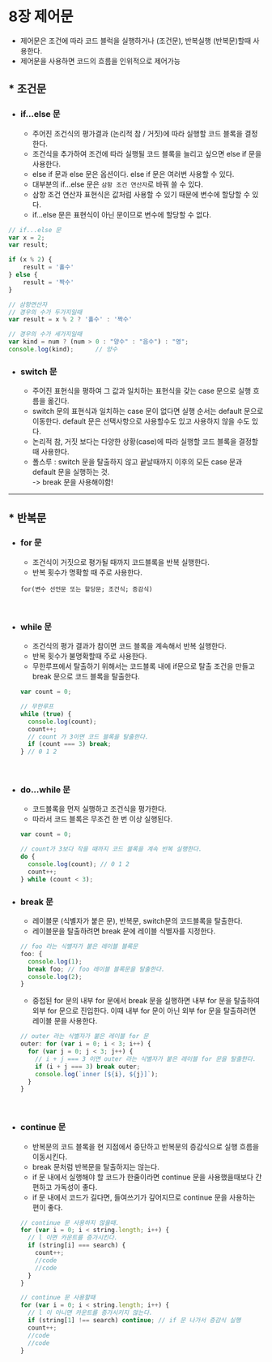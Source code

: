# 8장 제어문

- 제어문은 조건에 따라 코드 블럭을 실행하거나 (조건문), 반복실행 (반복문)할때 사용한다.
- 제어문을 사용하면 코드의 흐름을 인위적으로 제어가능

## \* 조건문

- ### if...else 문
  - 주어진 조건식의 평가결과 (논리적 참 / 거짓)에 따라 실행할 코드 블록을 결정한다.
  - 조건식을 추가하여 조건에 따라 실행될 코드 블록을 늘리고 싶으면 else if 문을 사용한다.
  - else if 문과 else 문은 옵션이다. else if 문은 여러번 사용할 수 있다.
  - 대부분의 if...else 문은 `삼항 조건 연산자`로 바꿔 쓸 수 있다.
  - 삼항 조건 연산자 표현식은 값처럼 사용할 수 있기 때문에 변수에 할당할 수 있다.
  - if...else 문은 표현식이 아닌 문이므로 변수에 할당할 수 없다.

```jsx
// if...else 문
var x = 2;
var result;

if (x % 2) {
    result = '홀수'
} else {
    result = '짝수'
}

// 삼항연산자
// 경우의 수가 두가지일때
var result = x % 2 ? '홀수' : '짝수'

// 경우의 수가 세가지일때
var kind = num ? (num > 0 : "양수" : "음수") : "영";
console.log(kind);      // 양수
```

- ### switch 문
  - 주어진 표현식을 평하여 그 값과 일치하는 표현식을 갖는 case 문으로 실행 흐름을 옮긴다.
  - switch 문의 표현식과 일치하는 case 문이 없다면 실행 순서는 default 문으로 이동한다. default 문은 선택사항으로 사용할수도 있고 사용하지 않을 수도 있다.
  - 논리적 참, 거짓 보다는 다양한 상황(case)에 따라 실행할 코드 블록을 결정할 때 사용한다.
  - 폴스루 : switch 문을 탈출하지 않고 끝날때까지 이후의 모든 case 문과 default 문을 실행하는 것. <br>
    -> break 문을 사용해야함!

---

## \* 반복문

- ### for 문

  - 조건식이 거짓으로 평가될 때까지 코드블록을 반복 실행한다.
  - 반복 횟수가 명확할 때 주로 사용한다.
    <br>

  `for(변수 선언문 또는 할당문; 조건식; 증감식)`

  <br>

- ### while 문

  - 조건식의 평가 결과가 참이면 코드 블록을 계속해서 반복 실행한다.
  - 반복 횟수가 불명확할때 주로 사용한다.
  - 무한루프에서 탈출하기 위해서는 코드블록 내에 if문으로 탈출 조건을 만들고 break 문으로 코드 블록을 탈출한다.

  ```jsx
  var count = 0;

  // 무한루프
  while (true) {
    console.log(count);
    count++;
    // count 가 3이면 코드 블록을 탈출한다.
    if (count === 3) break;
  } // 0 1 2
  ```

  <br>

- ### do...while 문

  - 코드블록을 먼저 실행하고 조건식을 평가한다.
  - 따라서 코드 블록은 무조건 한 번 이상 실행된다.

  ```jsx
  var count = 0;

  // count가 3보다 작을 때까지 코드 블록을 계속 반복 실행한다.
  do {
    console.log(count); // 0 1 2
    count++;
  } while (count < 3);
  ```

- ### break 문

  - 레이블문 (식별자가 붙은 문), 반복문, switch문의 코드블록을 탈출한다.
  - 레이블문을 탈출하려면 break 문에 레이블 식별자를 지정한다.

  ```jsx
  // foo 라는 식별자가 붙은 레이블 블록문
  foo: {
    console.log(1);
    break foo; // foo 레이블 블록문을 탈출한다.
    console.log(2);
  }
  ```

  - 중첩된 for 문의 내부 for 문에서 break 문을 실행하면 내부 for 문을 탈출하여 외부 for 문으로 진입한다. 이때 내부 for 문이 아닌 외부 for 문을 탈출하려면 레이블 문을 사용한다.

  ```jsx
  // outer 라는 식별자가 붙은 레이블 for 문
  outer: for (var i = 0; i < 3; i++) {
    for (var j = 0; j < 3; j++) {
      // i + j === 3 이면 outer 라는 식별자가 붙은 레이블 for 문을 탈출한다.
      if (i + j === 3) break outer;
      console.log(`inner [${i}, ${j}]`);
    }
  }
  ```

<br>

- ### continue 문

  - 반복문의 코드 블록을 현 지점에서 중단하고 반복문의 증감식으로 실행 흐름을 이동시킨다.
  - break 문처럼 반복문을 탈출하지는 않는다.
  - if 문 내에서 실행해야 할 코드가 한줄이라면 continue 문을 사용했을때보다 간편하고 가독성이 좋다.
  - if 문 내에서 코드가 길다면, 들여쓰기가 깊어지므로 continue 문을 사용하는 편이 좋다.

  ```jsx
  // continue 문 사용하지 않을때.
  for (var i = 0; i < string.length; i++) {
    // l 이면 카운트를 증가시킨다.
    if (string[i] === search) {
      count++;
      //code
      //code
    }
  }

  // continue 문 사용할때
  for (var i = 0; i < string.length; i++) {
    // l 이 아니면 카운트를 증가시키지 않는다.
    if (string[1] !== search) continue; // if 문 나가서 증감식 실행
    count++;
    //code
    //code
  }
  ```
